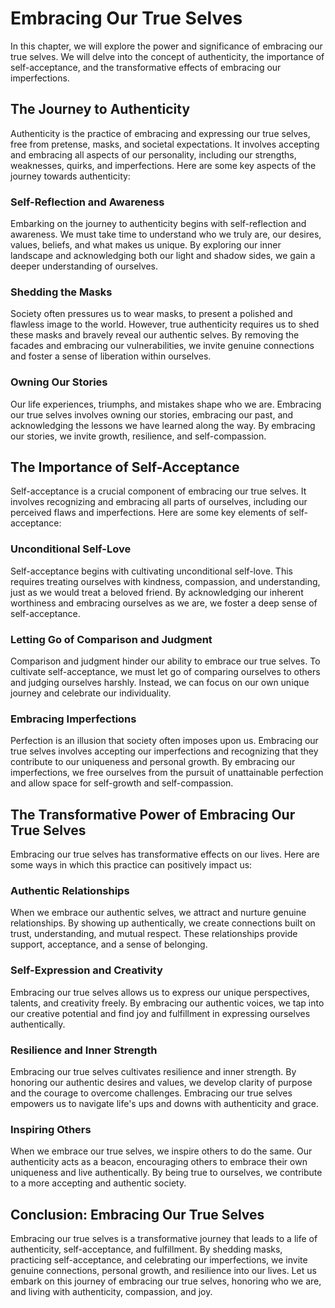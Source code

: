 Embracing Our True Selves
==================================

In this chapter, we will explore the power and significance of embracing our true selves. We will delve into the concept of authenticity, the importance of self-acceptance, and the transformative effects of embracing our imperfections.

The Journey to Authenticity
---------------------------

Authenticity is the practice of embracing and expressing our true selves, free from pretense, masks, and societal expectations. It involves accepting and embracing all aspects of our personality, including our strengths, weaknesses, quirks, and imperfections. Here are some key aspects of the journey towards authenticity:

### Self-Reflection and Awareness

Embarking on the journey to authenticity begins with self-reflection and awareness. We must take time to understand who we truly are, our desires, values, beliefs, and what makes us unique. By exploring our inner landscape and acknowledging both our light and shadow sides, we gain a deeper understanding of ourselves.

### Shedding the Masks

Society often pressures us to wear masks, to present a polished and flawless image to the world. However, true authenticity requires us to shed these masks and bravely reveal our authentic selves. By removing the facades and embracing our vulnerabilities, we invite genuine connections and foster a sense of liberation within ourselves.

### Owning Our Stories

Our life experiences, triumphs, and mistakes shape who we are. Embracing our true selves involves owning our stories, embracing our past, and acknowledging the lessons we have learned along the way. By embracing our stories, we invite growth, resilience, and self-compassion.

The Importance of Self-Acceptance
---------------------------------

Self-acceptance is a crucial component of embracing our true selves. It involves recognizing and embracing all parts of ourselves, including our perceived flaws and imperfections. Here are some key elements of self-acceptance:

### Unconditional Self-Love

Self-acceptance begins with cultivating unconditional self-love. This requires treating ourselves with kindness, compassion, and understanding, just as we would treat a beloved friend. By acknowledging our inherent worthiness and embracing ourselves as we are, we foster a deep sense of self-acceptance.

### Letting Go of Comparison and Judgment

Comparison and judgment hinder our ability to embrace our true selves. To cultivate self-acceptance, we must let go of comparing ourselves to others and judging ourselves harshly. Instead, we can focus on our own unique journey and celebrate our individuality.

### Embracing Imperfections

Perfection is an illusion that society often imposes upon us. Embracing our true selves involves accepting our imperfections and recognizing that they contribute to our uniqueness and personal growth. By embracing our imperfections, we free ourselves from the pursuit of unattainable perfection and allow space for self-growth and self-compassion.

The Transformative Power of Embracing Our True Selves
-----------------------------------------------------

Embracing our true selves has transformative effects on our lives. Here are some ways in which this practice can positively impact us:

### Authentic Relationships

When we embrace our authentic selves, we attract and nurture genuine relationships. By showing up authentically, we create connections built on trust, understanding, and mutual respect. These relationships provide support, acceptance, and a sense of belonging.

### Self-Expression and Creativity

Embracing our true selves allows us to express our unique perspectives, talents, and creativity freely. By embracing our authentic voices, we tap into our creative potential and find joy and fulfillment in expressing ourselves authentically.

### Resilience and Inner Strength

Embracing our true selves cultivates resilience and inner strength. By honoring our authentic desires and values, we develop clarity of purpose and the courage to overcome challenges. Embracing our true selves empowers us to navigate life's ups and downs with authenticity and grace.

### Inspiring Others

When we embrace our true selves, we inspire others to do the same. Our authenticity acts as a beacon, encouraging others to embrace their own uniqueness and live authentically. By being true to ourselves, we contribute to a more accepting and authentic society.

Conclusion: Embracing Our True Selves
-------------------------------------

Embracing our true selves is a transformative journey that leads to a life of authenticity, self-acceptance, and fulfillment. By shedding masks, practicing self-acceptance, and celebrating our imperfections, we invite genuine connections, personal growth, and resilience into our lives. Let us embark on this journey of embracing our true selves, honoring who we are, and living with authenticity, compassion, and joy.
